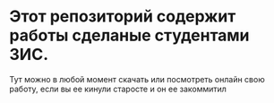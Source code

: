# Этот репозиторий содержит работы сделаные студентами 3ИС.

Тут можно в любой момент скачать или посмотреть онлайн свою работу, если вы ее кинули старосте и он ее закоммитил